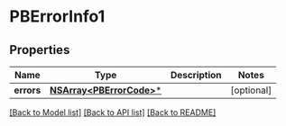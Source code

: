 # PBErrorInfo1

## Properties
Name | Type | Description | Notes
------------ | ------------- | ------------- | -------------
**errors** | [**NSArray&lt;PBErrorCode&gt;***](PBErrorCode.md) |  | [optional] 

[[Back to Model list]](../README.md#documentation-for-models) [[Back to API list]](../README.md#documentation-for-api-endpoints) [[Back to README]](../README.md)


